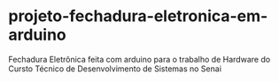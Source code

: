 # projeto-fechadura-eletronica-em-arduino
Fechadura Eletrônica feita com arduino para o trabalho de Hardware do Cursto Técnico de Desenvolvimento de Sistemas no Senai
